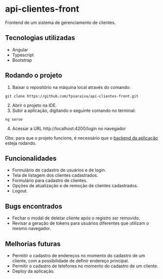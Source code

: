 # api-clientes-front

Frontend de um sistema de gerenciamento de clientes.

## Tecnologias utilizadas

* Angular
* Typescript
* Bootstrap

## Rodando o projeto

1. Baixar o repositório na máquina local através do comando:
```
git clone https://github.com/fpsaraiva/api-clientes-front.git
```
2. Abrir o projeto na IDE.
3. Subir a aplicação, digitando o seguinte comando no terminal:
```
ng serve
```
4. Acessar a URL http://localhost:4200/login no navegador

Obs: para que o projeto funcione, é necessário que o [backend da aplicação](https://github.com/fpsaraiva/api-clientes) esteja rodando.
## Funcionalidades

* Formulário de cadastro de usuários e de login.
* Tela de listagem dos clientes cadastrados.
* Formulário para cadastro de clientes.
* Opções de atualização e de remoção de clientes cadastrados.
* Logout.

## Bugs encontrados

* Fechar o modal de deletar cliente após o registro ser removido.
* Revisar a geração de tokens para usuários diferentes que utilizam o mesmo navegador.

## Melhorias futuras

* Permitir o cadastro de endereços no momento do cadastro de um cliente, com a possibilidade de definir endereço principal.
* Permitir o cadastro de telefones no momento do cadastro de um cliente.
* Deploy da aplicação.

